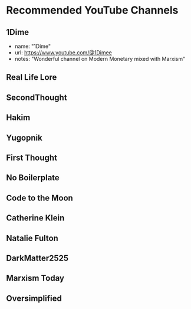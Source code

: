 # Recommended YouTube Channels
## 1Dime
- name: "1Dime"
- url: https://www.youtube.com/@1Dimee
- notes: "Wonderful channel on Modern Monetary mixed with Marxism"

## Real Life Lore

## SecondThought

## Hakim

## Yugopnik

## First Thought

## No Boilerplate

## Code to the Moon

## Catherine Klein

## Natalie Fulton

## DarkMatter2525

## Marxism Today

## Oversimplified
